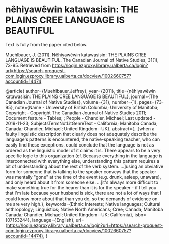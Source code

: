 # nêhiyawêwin katawasisin: THE PLAINS CREE LANGUAGE IS BEAUTIFUL

Text is fully from the paper cited below.

Muehlbauer, J. (2011). Nêhiyawêwin katawasisin: THE PLAINS CREE LANGUAGE IS BEAUTIFUL. The Canadian Journal of Native Studies, 31(1), 73-95. Retrieved from https://login.ezproxy.library.ualberta.ca/login?url=https://search-proquest-com.login.ezproxy.library.ualberta.ca/docview/1002660757?accountid=14474

@article{
author={Muehlbauer,Jeffrey},
year={2011},
title={nêhiyawêwin katawasisin: THE PLAINS CREE LANGUAGE IS BEAUTIFUL},
journal={The Canadian Journal of Native Studies},
volume={31},
number={1},
pages={73-95},
note={Name - University of British Columbia; University of Manitoba; Copyright - Copyright The Canadian Journal of Native Studies 2011; Document feature - Tables; ; People - Chandler, Michael; Last updated - 2019-11-23; SubjectsTermNotLitGenreText - California; Manitoba Canada; Canada; Chandler, Michael; United Kingdom--UK},
abstract={...]when a faulty linguistic description that clearly does not adequately describe the language's patterns is encountered, the native-speaking teacher, who can easily find these exceptions, could conclude that the language is not as ordered as the linguistic model of it claims it is. There appears to be a very specific logic to this organization (cf. Because everything in the language is interconnected with everything else, understanding this pattern requires a bit of understanding about the rest of the verb system. ...]using an obviative form for someone that is talking to the speaker conveys that the speaker was mentally "gone" at the time of the event (e.g. drunk, asleep, unaware), and only heard about it from someone else. ...]it's always more difficult to make something true for the hearer than it is for the speaker - if I tell you that I'm late because your husband is sick, there are not a lot of ways that I could know more about that than you do, so the demands of evidence on me are very high.},
keywords={Ethnic Interests; Native languages; Cultural anthropology; Linguistics; Native North Americans; Cree; Canada; Manitoba Canada; Chandler, Michael; United Kingdom--UK; California},
isbn={07153244},
language={English},
url={https://login.ezproxy.library.ualberta.ca/login?url=https://search-proquest-com.login.ezproxy.library.ualberta.ca/docview/1002660757?accountid=14474},
}
